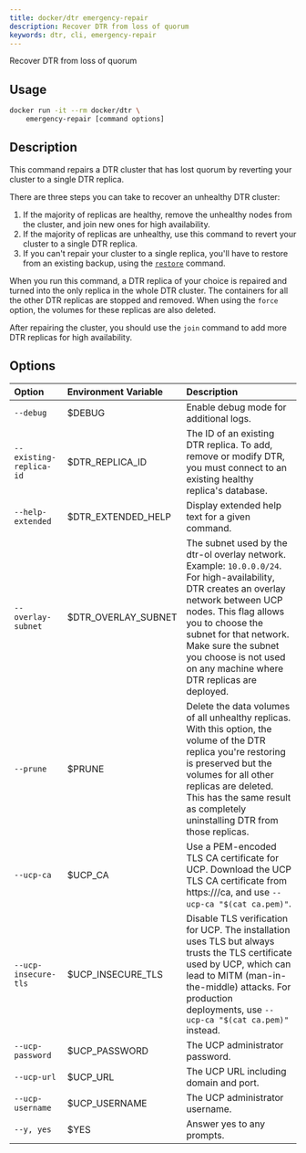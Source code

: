 ```yaml
---
title: docker/dtr emergency-repair
description: Recover DTR from loss of quorum
keywords: dtr, cli, emergency-repair
---
```


Recover DTR from loss of quorum

## Usage

```bash
docker run -it --rm docker/dtr \
    emergency-repair [command options]
```

## Description


This command repairs a DTR cluster that has lost quorum by reverting your
cluster to a single DTR replica.

There are three steps you can take to recover an unhealthy DTR cluster:

1. If the majority of replicas are healthy, remove the unhealthy nodes from
   the cluster, and join new ones for high availability.
2. If the majority of replicas are unhealthy, use this command to revert your
   cluster to a single DTR replica.
3. If you can't repair your cluster to a single replica, you'll have to
   restore from an existing backup, using the [`restore`](./restore/) command.

When you run this command, a DTR replica of your choice is repaired and
turned into the only replica in the whole DTR cluster.
The containers for all the other DTR replicas are stopped and removed. When
using the `force` option, the volumes for these replicas are also deleted.

After repairing the cluster, you should use the `join` command to add more
DTR replicas for high availability.


## Options

| Option                        | Environment Variable      | Description                                                                          |
|:------------------------------|:--------------------------|:-------------------------------------------------------------------------------------|
| `--debug` | $DEBUG | Enable debug mode for additional logs. |
| `--existing-replica-id` | $DTR_REPLICA_ID | The ID of an existing DTR replica. To add, remove or modify DTR, you must connect to an existing healthy replica's database. |
| `--help-extended` | $DTR_EXTENDED_HELP | Display extended help text for a given command. |
| `--overlay-subnet` | $DTR_OVERLAY_SUBNET | The subnet used by the dtr-ol overlay network. Example: `10.0.0.0/24`. For high-availability, DTR creates an overlay network between UCP nodes. This flag allows you to choose the subnet for that network. Make sure the subnet you choose is not used on any machine where DTR replicas are deployed. |
| `--prune` | $PRUNE | Delete the data volumes of all unhealthy replicas. With this option, the volume of the DTR replica you're restoring is preserved but the volumes for all other replicas are deleted. This has the same result as completely uninstalling DTR from those replicas. |
| `--ucp-ca` | $UCP_CA | Use a PEM-encoded TLS CA certificate for UCP. Download the UCP TLS CA certificate from https://<ucp-url>/ca, and  use `--ucp-ca "$(cat ca.pem)"`. |
| `--ucp-insecure-tls` | $UCP_INSECURE_TLS | Disable TLS verification for UCP. The installation uses TLS but always trusts  the TLS certificate used by UCP, which can lead to MITM (man-in-the-middle) attacks. For production deployments, use `--ucp-ca "$(cat ca.pem)"` instead. |
| `--ucp-password` | $UCP_PASSWORD | The UCP administrator password. |
| `--ucp-url` | $UCP_URL | The UCP URL including domain and port. |
| `--ucp-username` | $UCP_USERNAME | The UCP administrator username. |
| `--y, yes` | $YES | Answer yes to any prompts. |

